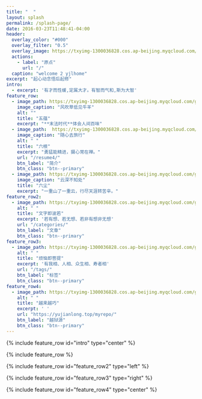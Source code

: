 ```yaml
---
title: "  "
layout: splash
permalink: /splash-page/
date: 2016-03-23T11:48:41-04:00
header:
  overlay_color: "#000"
  overlay_filter: "0.5"
  overlay_image: https://txyimg-1300036828.cos.ap-beijing.myqcloud.com/gallery/homepage.jpg
  actions:
    - label: "原点"
      url: "/"
  caption: "welcome 2 yjlhome"
excerpt: "起心动念悟后起修"
intro: 
  - excerpt: '有才而性缓,定属大才。有智而气和,斯为大智'
feature_row:
  - image_path: https://txyimg-1300036828.cos.ap-beijing.myqcloud.com/gallery/IMG_9571.JPG
    image_caption: "风吹草低见牛羊"
    alt: ""
    title: "五蕴"
    excerpt: "**末法时代**体会人间百味"
  - image_path:  https://txyimg-1300036828.cos.ap-beijing.myqcloud.com/gallery/IMG_6951.jpg
    image_caption: "随心去旅行"
    alt: " "
    title: "六根"
    excerpt: "勇猛能精进，摄心常在禅。"
    url: "/resume4/"
    btn_label: "简介"
    btn_class: "btn--primary"
  - image_path: https://txyimg-1300036828.cos.ap-beijing.myqcloud.com/gallery/IMG_4160.JPG
    image_caption: "云深不知处"
    title: "六尘"
    excerpt: "一重山了一重云，行尽天涯转苦辛。"
feature_row2:
  - image_path: https://txyimg-1300036828.cos.ap-beijing.myqcloud.com/gallery/IMG_6951.jpg
    alt: " "
    title: "文字即波若"
    excerpt: '若有想、若无想、若非有想非无想'
    url: "/categories/"
    btn_label: "文章"
    btn_class: "btn--primary"
feature_row3:
  - image_path: https://txyimg-1300036828.cos.ap-beijing.myqcloud.com/gallery/IMG_4160.JPG
    alt: " "
    title: "烦恼即菩提"
    excerpt: '有我相、人相、众生相、寿者相'
    url: "/tags/"
    btn_label: "标签"
    btn_class: "btn--primary"
feature_row4:
  - image_path: https://txyimg-1300036828.cos.ap-beijing.myqcloud.com/gallery/IMG_9571.JPG
    alt: " "
    title: "越来越巧"
    excerpt: ' '
    url: "https://yujianlong.top/myrepo/"
    btn_label: "越狱源"
    btn_class: "btn--primary"
---
```


{% include feature_row id="intro" type="center" %}

{% include feature_row %}

{% include feature_row id="feature_row2" type="left" %}

{% include feature_row id="feature_row3" type="right" %}

{% include feature_row id="feature_row4" type="center" %}